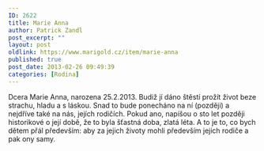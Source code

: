 ```yaml
---
ID: 2622
title: Marie Anna
author: Patrick Zandl
post_excerpt: ""
layout: post
oldlink: https://www.marigold.cz/item/marie-anna
published: true
post_date: 2013-02-26 09:49:39
categories: [Rodina]
---
```

<p>Dcera Marie Anna, narozena 25.2.2013. Budiž jí dáno štěstí prožít život beze strachu, hladu a s láskou. Snad to bude ponecháno na ní (později) a nejdříve také na nás, jejích rodičích. Pokud ano, napíšou o sto let později historikové o její době, že to byla šťastná doba, zlatá léta. A to je to, co bych dětem přál především: aby za jejich životy mohli především jejich rodiče a pak ony samy. </p>